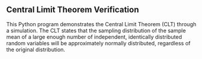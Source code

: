 ## Central Limit Theorem Verification

This Python program demonstrates the Central Limit Theorem (CLT) through a simulation. The CLT states that the sampling distribution of the sample mean of a large enough number of independent, identically distributed random variables will be approximately normally distributed, regardless of the original distribution.
